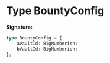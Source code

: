 
# Type BountyConfig


<b>Signature:</b>

```typescript
type BountyConfig = {
    aVaultId: BigNumberish;
    bVaultId: BigNumberish;
};
```
